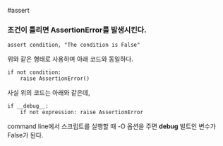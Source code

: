 #assert

### 조건이 틀리면 AssertionError를 발생시킨다.

```
assert condition, "The condition is False"
```
위와 같은 형태로 사용하며 아래 코드와 동일하다.
```
if not condition:
    raise AssertionError()
```
사실 위의 코드는 아래와 같은데,
```
if __debug__:
    if not expression: raise AssertionError
```
command line에서 스크립트를 실행할 때 -O 옵션을 주면 __debug__ 빌트인 변수가 False가 된다.